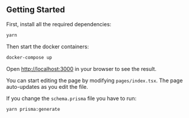 ## Getting Started

First, install all the required dependencies:

```bash
yarn
```

Then start the docker containers:

```bash
docker-compose up
```

Open [http://localhost:3000](http://localhost:3000) in your browser to see the result.

You can start editing the page by modifying `pages/index.tsx`. The page auto-updates as you edit the file.

If you change the `schema.prisma` file you have to run:

```bash
yarn prisma:generate
```
